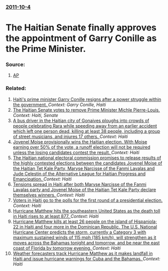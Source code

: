 ### [2011-10-4](/news/2011/10/4/index.md)

# The Haitian Senate finally approves the appointment of Garry Conille as the Prime Minister. 




### Source:

1. [AP](http://hosted.ap.org/dynamic/stories/C/CB_HAITI_PRIME_MINISTER?SITE=AP&SECTION=HOME&TEMPLATE=DEFAULT&CTIME=2011-10-04-23-34-30)

### Related:

1. [Haiti's prime minister Garry Conille resigns after a power struggle within the government. ](/news/2012/02/24/haiti-s-prime-minister-garry-conille-resigns-after-a-power-struggle-within-the-government.md) _Context: Garry Conille, Haiti_
2. [ The Haitian Senate votes to remove Prime Minister Michle Pierre-Louis. ](/news/2009/10/29/the-haitian-senate-votes-to-remove-prime-minister-michele-pierre-louis.md) _Context: Haiti, Senate_
3. [A bus driver in the Haitian city of Gonaives ploughs into crowds of people celebrating Rara while speeding away from an earlier accident which left one person dead, killing at least 38 people, including a group of street musicians, and injures 17 others. ](/news/2017/03/12/a-bus-driver-in-the-haitian-city-of-gonaa-ves-ploughs-into-crowds-of-people-celebrating-rara-while-speeding-away-from-an-earlier-accident-wh.md) _Context: Haiti_
4. [Jovenel Moise provisionally wins the Haitian election. With Moise earning over 50% of the vote, a runoff election will not be required unless the losing candidates contest the result. ](/news/2016/11/29/jovenel-moa-se-provisionally-wins-the-haitian-election-with-moa-se-earning-over-50-of-the-vote-a-runoff-election-will-not-be-required-unl.md) _Context: Haiti_
5. [The Haitian national electoral commission promises to release results of the highly contested elections between the candidates Jovenel Moise of the Haitian Tet Kale Party, Maryse Narcisse of the Fanmi Lavalas and Jude Celestin of the Alternative League for Haitian Progress and Emancipation. ](/news/2016/11/28/the-haitian-national-electoral-commission-promises-to-release-results-of-the-highly-contested-elections-between-the-candidates-jovenel-moise.md) _Context: Haiti_
6. [Tensions spread in Haiti after both Maryse Narcisse of the Fanmi Lavalas party and Jovenel Moise of the Haitian Tet Kale Party declare themselves winners. ](/news/2016/11/24/tensions-spread-in-haiti-after-both-maryse-narcisse-of-the-fanmi-lavalas-party-and-jovenel-moise-of-the-haitian-ta-t-kale-party-declare-them.md) _Context: Haiti_
7. [Voters in Haiti go to the polls for the first round of a presidential election. ](/news/2016/11/20/voters-in-haiti-go-to-the-polls-for-the-first-round-of-a-presidential-election.md) _Context: Haiti_
8. [Hurricane Matthew hits the southeastern United States as the death toll in Haiti rises to at least 877. ](/news/2016/10/7/hurricane-matthew-hits-the-southeastern-united-states-as-the-death-toll-in-haiti-rises-to-at-least-877.md) _Context: Haiti_
9. [Hurricane Matthew kills at least 26 people on the island of Hispaniola; 22 in Haiti and four more in the Dominican Republic. The U.S. National Hurricane Center predicts the storm, currently a Category 3 with  maximum sustained winds of  115 mph (185 km/h), will strengthen as it moves across the Bahamas tonight and tomorrow, and be near the east coast of Florida by tomorrow evening. ](/news/2016/10/5/hurricane-matthew-kills-at-least-26-people-on-the-island-of-hispaniola-22-in-haiti-and-four-more-in-the-dominican-republic-the-u-s-nation.md) _Context: Haiti_
10. [Weather forecasters track Hurricane Matthew as it makes landfall in Haiti and issue hurricane warnings for Cuba and the Bahamas. ](/news/2016/10/4/weather-forecasters-track-hurricane-matthew-as-it-makes-landfall-in-haiti-and-issue-hurricane-warnings-for-cuba-and-the-bahamas.md) _Context: Haiti_
